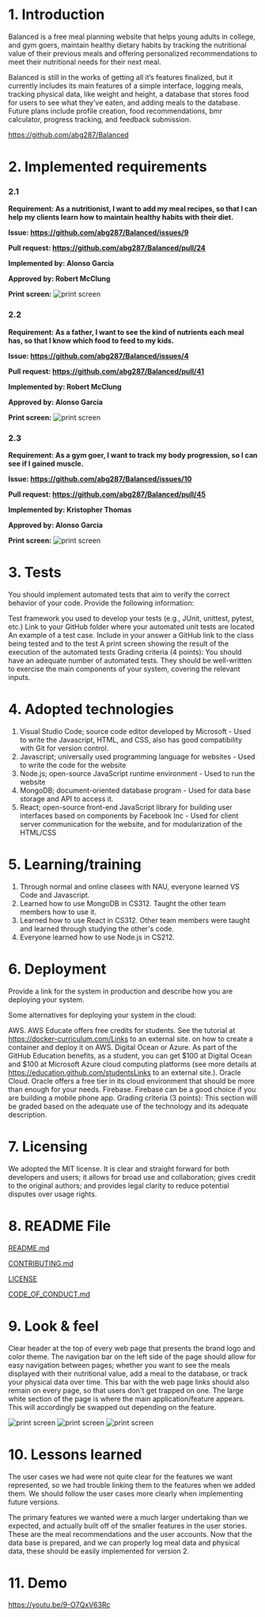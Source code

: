 # 1. Introduction

Balanced is a free meal planning website that helps young adults in college, and gym goers, maintain healthy dietary habits by tracking the nutritional value of their previous meals and offering personalized recommendations to meet their nutritional needs for their next meal.

Balanced is still in the works of getting all it’s features finalized, but it currently includes its main features of a simple interface, logging meals, tracking physical data, like weight and height, a database that stores food for users to see what they’ve eaten, and adding meals to the database. Future plans include profile creation, food recommendations, bmr calculator, progress tracking, and feedback submission.

https://github.com/abg287/Balanced

# 2. Implemented requirements

### 2.1

**Requirement: As a nutritionist, I want to add my meal recipes, so that I can help my clients learn how to maintain healthy habits with their diet.**

**Issue: https://github.com/abg287/Balanced/issues/9**

**Pull request: https://github.com/abg287/Balanced/pull/24**

**Implemented by: Alonso Garcia**

**Approved by: Robert McClung**

**Print screen:** ![print screen](./images/AddFood.png)

### 2.2

**Requirement: As a father, I want to see the kind of nutrients each meal has, so that I know which food to feed to my kids.**

**Issue: https://github.com/abg287/Balanced/issues/4**

**Pull request: https://github.com/abg287/Balanced/pull/41**

**Implemented by: Robert McClung**

**Approved by: Alonso Garcia**

**Print screen:** ![print screen](./images/NutritionalData.png)

### 2.3
**Requirement: As a gym goer, I want to track my body progression, so I can see if I gained muscle.**


**Issue: https://github.com/abg287/Balanced/issues/10**

**Pull request: https://github.com/abg287/Balanced/pull/45**

**Implemented by: Kristopher Thomas**

**Approved by: Alonso Garcia**

**Print screen:** ![print screen](./images/PhysicalData.png)

# 3. Tests

You should implement automated tests that aim to verify the correct behavior of your code. Provide the following information:

Test framework you used to develop your tests (e.g., JUnit, unittest, pytest, etc.)
Link to your GitHub folder where your automated unit tests are located
An example of a test case. Include in your answer a GitHub link to the class being tested and to the test
A print screen showing the result of the execution of the automated tests
Grading criteria (4 points): You should have an adequate number of automated tests. They should be well-written to exercise the main components of your system, covering the relevant inputs.

# 4. Adopted technologies

1. Visual Studio Code; source code editor developed by Microsoft - Used to write the Javascript, HTML, and CSS, also has good compatibility with Git for version control.
2. Javascript; universally used programming language for websites - Used to write the code for the website
3. Node.js; open-source JavaScript runtime environment - Used to run the website
4. MongoDB; document-oriented database program - Used for data base storage and API to access it.
5. React; open-source front-end JavaScript library for building user interfaces based on components by Facebook Inc - Used for client server communication for the website, and for modularization of the HTML/CSS

# 5. Learning/training

1. Through normal and online clasees with NAU, everyone learned VS Code and Javascript.
2. Learned how to use MongoDB in CS312. Taught the other team members how to use it.
3. Learned how to use React in CS312. Other team members were taught and learned through studying the other's code.
4. Everyone learned how to use Node.js in CS212. 

# 6. Deployment

Provide a link for the system in production and describe how you are deploying your system. 

Some alternatives for deploying your system in the cloud: 

AWS. AWS Educate offers free credits for students. See the tutorial at https://docker-curriculum.com/Links to an external site. on how to create a container and deploy it on AWS. 
Digital Ocean or Azure. As part of the GitHub Education benefits, as a student, you can get $100 at Digital Ocean and $100 at Microsoft Azure cloud computing platforms (see more details at https://education.github.com/studentsLinks to an external site.).
Oracle Cloud. Oracle offers a free tier in its cloud environment that should be more than enough for your needs.
Firebase. Firebase can be a good choice if you are building a mobile phone app. 
 Grading criteria (3 points): This section will be graded based on the adequate use of the technology and its adequate description. 

# 7. Licensing

We adopted the MIT license. It is clear and straight forward for both developers and users; it allows for broad use and collaboration; gives credit to the original authors; and provides legal clarity to reduce potential disputes over usage rights.

# 8. README File

[README.md](https://github.com/abg287/Balanced/blob/deliverables/README.md)

[CONTRIBUTING.md](https://github.com/abg287/Balanced/blob/deliverables/CONTRIBUTING.md)

[LICENSE](https://github.com/abg287/Balanced/blob/deliverables/LICENSE)

[CODE_OF_CONDUCT.md](https://github.com/abg287/Balanced/blob/deliverables/CODE_OF_CONDUCT.md)

# 9. Look & feel

Clear header at the top of every web page that presents the brand logo and color theme. The navigation bar on the left side of the page should allow for easy navigation between pages; whether you want to see the meals displayed with their nutritional value, add a meal to the database, or track your physical data over time. This bar with the web page links should also remain on every page, so that users don't get trapped on one. The large white section of the page is where the main application/feature appears. This will accordingly be swapped out depending on the feature. 

![print screen](./images/AddFood.png)
![print screen](./images/NutritionalData.png)
![print screen](./images/PhysicalUpdate.png)

# 10. Lessons learned

The user cases we had were not quite clear for the features we want represented, so we had trouble linking them to the features when we added them. We should follow the user cases more clearly when implementing future versions.

The primary features we wanted were a much larger undertaking than we expected, and actually built off of the smaller features in the user stories. These are the meal recommendations and the user accounts. Now that the data base is prepared, and we can properly log meal data and physical data, these should be easily implemented for version 2.

# 11. Demo

https://youtu.be/9-O7QxV63Rc
